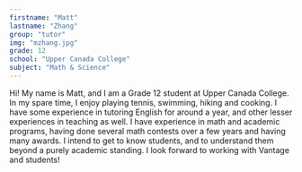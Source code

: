 ```yaml
---
firstname: "Matt"
lastname: "Zhang"
group: "tutor"
img: "mzhang.jpg"
grade: 12
school: "Upper Canada College"
subject: "Math & Science"
---
```


Hi! My name is Matt, and I am a Grade 12 student at Upper Canada College. In my spare time, I enjoy playing tennis, swimming, hiking and cooking. I have some experience in tutoring English for around a year, and other lesser experiences in teaching as well. I have experience in math and academic programs, having done several math contests over a few years and having many awards. I intend to get to know students, and to understand them beyond a purely academic standing. I look forward to working with Vantage and students!